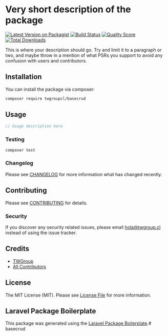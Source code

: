 # Very short description of the package

[![Latest Version on Packagist](https://img.shields.io/packagist/v/twgroupcl/basecrud.svg?style=flat-square)](https://packagist.org/packages/twgroupcl/basecrud)
[![Build Status](https://img.shields.io/travis/twgroupcl/basecrud/master.svg?style=flat-square)](https://travis-ci.org/twgroupcl/basecrud)
[![Quality Score](https://img.shields.io/scrutinizer/g/twgroupcl/basecrud.svg?style=flat-square)](https://scrutinizer-ci.com/g/twgroupcl/basecrud)
[![Total Downloads](https://img.shields.io/packagist/dt/twgroupcl/basecrud.svg?style=flat-square)](https://packagist.org/packages/twgroupcl/basecrud)

This is where your description should go. Try and limit it to a paragraph or two, and maybe throw in a mention of what PSRs you support to avoid any confusion with users and contributors.

## Installation

You can install the package via composer:

```bash
composer require twgroupcl/basecrud
```

## Usage

``` php
// Usage description here
```

### Testing

``` bash
composer test
```

### Changelog

Please see [CHANGELOG](CHANGELOG.md) for more information what has changed recently.

## Contributing

Please see [CONTRIBUTING](CONTRIBUTING.md) for details.

### Security

If you discover any security related issues, please email hola@twgroup.cl instead of using the issue tracker.

## Credits

- [TWGroup](https://github.com/twgroupcl)
- [All Contributors](../../contributors)

## License

The MIT License (MIT). Please see [License File](LICENSE.md) for more information.

## Laravel Package Boilerplate

This package was generated using the [Laravel Package Boilerplate](https://laravelpackageboilerplate.com).# basecrud
